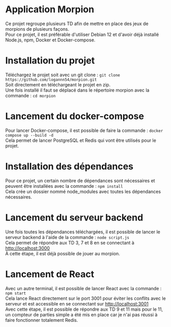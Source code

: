 # Application Morpion

Ce projet regroupe plusieurs TD afin de mettre en place des jeux de morpions de plusieurs façons. \
Pour ce projet, il est préférable d'utiliser Debian 12 et d'avoir déjà installé Node.js, npm, Docker et Docker-compose.

# Installation du projet

Téléchargez le projet soit avec un git clone : ```git clone https://github.com/logannn54/morpion.git``` \
Soit directement en téléchargeant le projet en zip. \
Une fois installé il faut se déplacé dans le répertoire morpion avec la commande : ```cd morpion```

# Lancement du docker-compose

Pour lancer Docker-compose, il est possible de faire la commande : ```docker compose up --build -d``` \
Cela permet de lancer PostgreSQL et Redis qui vont être utilisés pour le projet.

# Installation des dépendances

Pour ce projet, un certain nombre de dépendances sont nécessaires et peuvent être installées avec la commande : ```npm install``` \
Cela crée un dossier nommé node_modules avec toutes les dépendances nécessaires.

# Lancement du serveur backend

Une fois toutes les dépendances téléchargées, il est possible de lancer le serveur backend à l'aide de la commande : ```node script.js``` \
Cela permet de répondre aux TD 3, 7 et 8 en se connectant à [http://localhost:3000](http://localhost:3000) \
À cette étape, il est déjà possible de jouer au morpion.

# Lancement de React
Avec un autre terminal, il est possible de lancer React avec la commande : ```npm start``` \
Cela lance React directement sur le port 3001 pour éviter les conflits avec le serveur et est accessible en se connectant sur [http://localhost:3001](http://localhost:3001) \
Avec cette étape, il est possible de répondre aux TD 9 et 11 mais pour le 11, un compteur de parties simple a été mis en place car je n'ai pas réussi à faire fonctionner totalement Redis.
